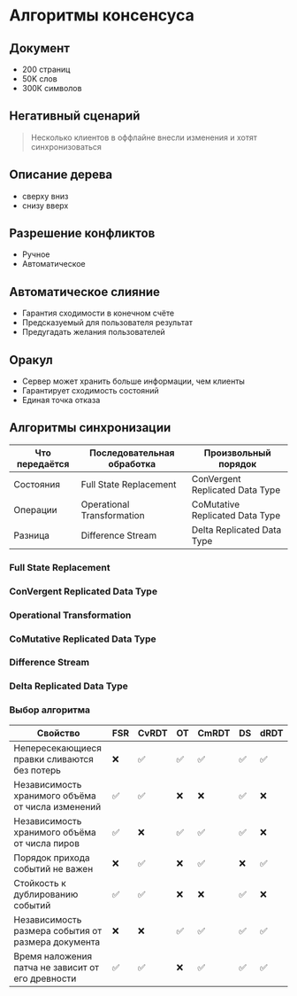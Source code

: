 # Алгоритмы консенсуса

## Документ

- 200 страниц
- 50K слов
- 300К символов

## Негативный сценарий

> Несколько клиентов в оффлайне внесли изменения и хотят синхронизоваться

## Описание дерева

- сверху вниз
- снизу вверх

## Разрешение конфликтов

- Ручное
- Автоматическое

## Автоматическое слияние

- Гарантия сходимости в конечном счёте
- Предсказуемый для пользователя результат
- Предугадать желания пользователей

## Оракул

- Сервер может хранить больше информации, чем клиенты
- Гарантирует сходимость состояний
- Единая точка отказа

## Алгоритмы синхронизации

| Что передаётся | Последовательная обработка | Произвольный порядок
|----------------|----------------------------|---------------------
| Состояния      | Full State Replacement     | ConVergent Replicated Data Type
| Операции       | Operational Transformation | CoMutative Replicated Data Type
| Разница        | Difference Stream          | Delta Replicated Data Type

### Full State Replacement
### ConVergent Replicated Data Type

### Operational Transformation
### CoMutative Replicated Data Type

### Difference Stream
### Delta Replicated Data Type

### Выбор алгоритма

| Свойство | FSR | CvRDT | OT | CmRDT | DS | dRDT
|----------|-----|-------|----|-------|----|------
| Непересекающиеся правки сливаются без потерь | ❌ | ✅ | ✅ | ✅ | ✅ | ✅
| Независимость хранимого объёма от числа изменений | ✅ | ✅ | ❌ | ❌ | ✅ | ❌
| Независимость хранимого объёма от числа пиров | ✅ | ❌ | ✅ | ✅ | ✅ | ❌
| Порядок прихода событий не важен | ❌ | ✅ | ❌ | ✅ | ❌ | ✅
| Стойкость к дублированию событий | ✅ | ✅ | ❌ | ❌ | ✅ | ❌
| Независимость размера события от размера документа | ❌ | ❌ | ✅ | ✅ | ✅ | ✅
| Время наложения патча не зависит от его древности | ✅ | ✅ | ❌ | ✅ | ✅ | ✅
